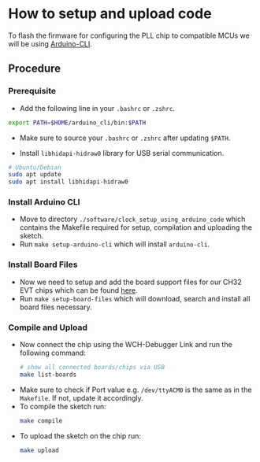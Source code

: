 # How to setup and upload code

To flash the firmware for configuring the PLL chip to compatible MCUs we will be using [Arduino-CLI](https://github.com/arduino/arduino-cli).

## Procedure

### Prerequisite

- Add the following line in your `.bashrc` or `.zshrc`.
```bash
export PATH=$HOME/arduino_cli/bin:$PATH
```
- Make sure to source your `.bashrc` or `.zshrc` after updating `$PATH`.

- Install `libhidapi-hidraw0` library for USB serial communication.
```bash
# Ubuntu/Debian
sudo apt update
sudo apt install libhidapi-hidraw0
```

### Install Arduino CLI
- Move to directory `./software/clock_setup_using_arduino_code` which contains
the Makefile required for setup, compilation and uploading the sketch.
- Run `make setup-arduino-cli` which will install `arduino-cli`.

### Install Board Files
- Now we need to setup and add the board support files for our CH32 EVT chips which can be found [here](https://github.com/openwch/arduino_core_ch32).
- Run `make setup-board-files` which will download, search and install all board files necessary.

### Compile and Upload
- Now connect the chip using the WCH-Debugger Link and run the following command:
  ```bash
  # show all connected boards/chips via USB
  make list-boards
  ```
- Make sure to check if Port value e.g. `/dev/ttyACM0` is the same as in the `Makefile`. If not, update it accordingly.
- To compile the sketch run:
  ```bash
  make compile
  ```
- To upload the sketch on the chip run:
  ```bash
  make upload
  ```
